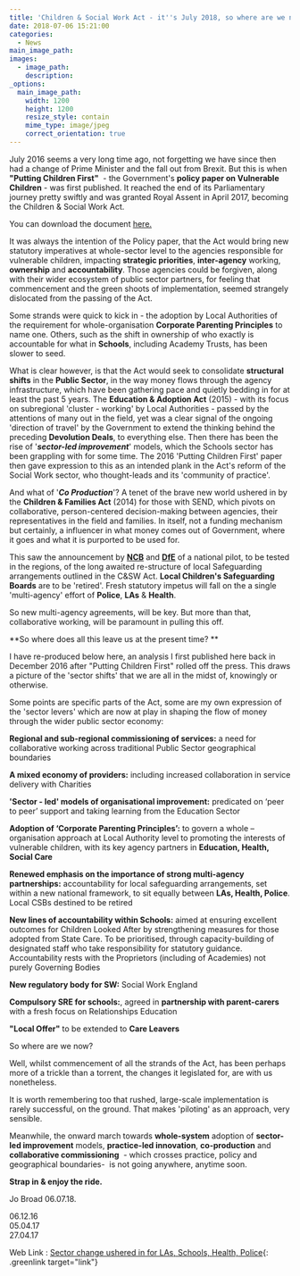 ```yaml
---
title: 'Children & Social Work Act - it''s July 2018, so where are we now?'
date: 2018-07-06 15:21:00
categories:
  - News
main_image_path:
images:
  - image_path:
    description:
_options:
  main_image_path:
    width: 1200
    height: 1200
    resize_style: contain
    mime_type: image/jpeg
    correct_orientation: true
---
```


July 2016 seems a very long time ago, not forgetting we have since then had a change of Prime Minister and the fall out from Brexit. But this is when **"Putting Children First"**&nbsp; - the Government's **policy paper on Vulnerable Children** - was first published. It reached the end of its Parliamentary journey pretty swiftly and was granted Royal Assent in April 2017, becoming the Children & Social Work Act. <!--base32-c9gq6t9k68pp6eb7e4v78ebb6rw70w1pcnh3et9mervkgtb2c8v74xtq61vk2wk5ehq70tvm75ppavbpddkq8eb8cdm6guvaehv6gdkmemtpmxbme0vk0w3g6ht64uv3dnu6pd1dc9gq6t9k68-base32-->

You can download the document [here.](https://www.gov.uk/government/publications/putting-children-first-our-vision-for-childrens-social-care)

It was always the intention of the Policy paper, that the Act would bring new statutory imperatives at whole-sector level to the agencies responsible for vulnerable children, impacting **strategic priorities**, **inter-agency** working, **ownership** and **accountability**. Those agencies could be forgiven, along with their wider ecosystem of public sector partners, for feeling that commencement and the green shoots of implementation, seemed strangely dislocated from the passing of the Act.&nbsp;

Some strands were quick to kick in - the adoption by Local Authorities of the requirement for whole-organisation **Corporate Parenting Principles** to name one. Others, such as the shift in ownership of who exactly is accountable for what in **Schools**, including Academy Trusts, has been slower to seed.

What is clear however, is that the Act would seek to consolidate **structural shifts** in the **Public Sector**, in the way money flows through the agency infrastructure, which have been gathering pace and quietly bedding in for at least the past 5 years. The **Education & Adoption Act** (2015) - with its focus on subregional 'cluster - working' by Local Authorities - passed by the attentions of many out in the field, yet was a clear signal of the ongoing 'direction of travel' by the Government to extend the thinking behind the preceding **Devolution Deals**, to everything else. Then there has been the rise of '***sector-led improvement***' models, which the Schools sector has been grappling with for some time. The 2016 'Putting Children First' paper then gave expression to this as an intended plank in the Act's reform of the Social Work sector, who thought-leads and its 'community of practice'.

And what of '***Co Production***'? A tenet of the brave new world ushered in by the **Children & Families Act** (2014) for those with SEND, which pivots on collaborative, person-centered decision-making between agencies, their representatives in the field and families. In itself, not a funding mechanism but certainly, a influencer in what money comes out of Government, where it goes and what it is purported to be used for.

This saw the announcement by **[NCB](https://www.ncb.org.uk/news-opinion/news-highlights/ncb-lead-development-new-approaches-safeguarding)** and **[DfE](https://www.gov.uk/government/publications/working-together-to-safeguard-children--2)** of a national pilot, to be tested in the regions, of the long awaited re-structure of local Safeguarding arrangements outlined in the C&SW Act. **Local Children's Safeguarding Boards**&nbsp;are to be 'retired'. Fresh statutory impetus will fall on the a single 'multi-agency' effort of **Police**, **LAs** & **Health**.

So new multi-agency agreements, will be key. But more than that, collaborative working, will be paramount in pulling this off.

\*\*So where does all this leave us at the present time? \*\*

I have re-produced below here, an analysis I first published here back in December 2016 after "Putting Children First" rolled off the press. This draws a picture of the 'sector shifts' that we are all in the midst of, knowingly or otherwise.

Some points are specific parts of the Act, some are my own expression of the 'sector levers' which are now at play in shaping the flow of money through the wider public sector economy:

**Regional and sub-regional commissioning of services:** a need for collaborative working across traditional Public Sector geographical boundaries

**A mixed economy of providers:** including increased collaboration in service delivery with Charities

**'Sector - led' models of organisational improvement:** predicated on ‘peer to peer’ support and taking learning from the Education Sector

**Adoption of ‘Corporate Parenting Principles’:** to govern a whole – organisation approach at Local Authority level to promoting the interests of vulnerable children, with its key agency partners in **Education, Health, Social Care**

**Renewed emphasis on the importance of strong multi-agency partnerships:** accountability for local safeguarding arrangements, set within a new national framework, to sit equally between **LAs, Health, Police**. Local CSBs destined to be retired

**New lines of accountability within Schools:** aimed at ensuring excellent outcomes for Children Looked After by strengthening measures for those adopted from State Care. To be prioritised, through capacity-building of designated staff who take responsibility for statutory guidance. Accountability rests with the Proprietors (including of Academies) not purely Governing Bodies&nbsp;

**New regulatory body for SW:** Social Work England

**Compulsory SRE for schools:**, agreed in **partnership with parent-carers** with a fresh focus on Relationships Education

**"Local Offer"** to be extended to **Care Leavers**

So where are we now?

Well, whilst commencement of all the strands of the Act, has been perhaps more of a trickle than a torrent, the changes it legislated for, are with us nonetheless.

It is worth remembering too that rushed, large-scale implementation is rarely successful, on the ground. That makes 'piloting' as an approach, very sensible.&nbsp;

Meanwhile, the onward march towards **whole-system** adoption of **sector-led improvement** models, **practice-led innovation**, **co-production** and **collaborative commissioning**&nbsp; - which crosses practice, policy and geographical boundaries- &nbsp;is not going anywhere, anytime soon.

**Strap in & enjoy the ride.**

Jo Broad 06.07.18.

06.12.16<br>05.04.17<br>27.04.17

Web Link : [Sector change ushered in for LAs, Schools, Health, Police](http://www.communitycare.co.uk/2017/04/28/children-social-work-act-2017-social-work-reforms-become-law/){: .greenlink target="link"}